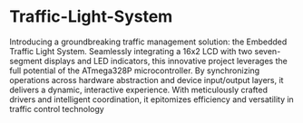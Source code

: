 # Traffic-Light-System
Introducing a groundbreaking traffic management solution: the Embedded Traffic Light System. Seamlessly integrating a 16x2 LCD with two seven-segment displays and LED indicators, this innovative project leverages the full potential of the ATmega328P microcontroller. By synchronizing operations across hardware abstraction and device input/output layers, it delivers a dynamic, interactive experience. With meticulously crafted drivers and intelligent coordination, it epitomizes efficiency and versatility in traffic control technology